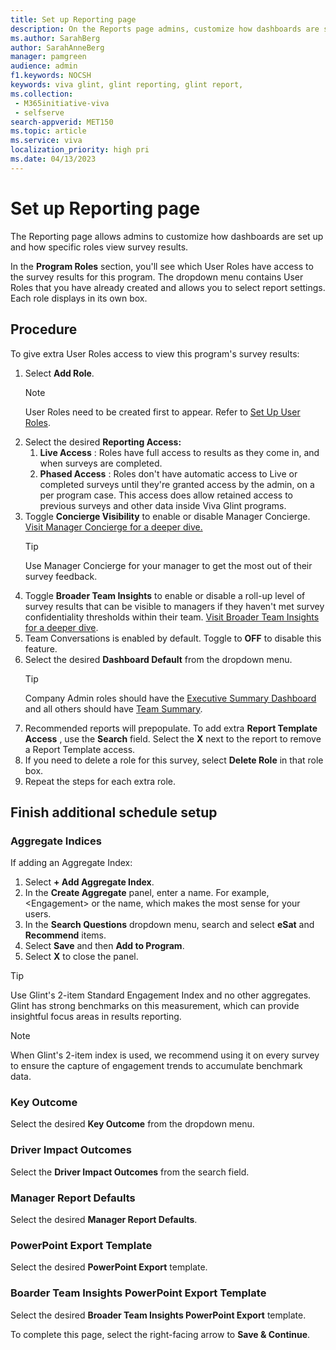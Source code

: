 ```yaml
---
title: Set up Reporting page 
description: On the Reports page admins, customize how dashboards are set up and how specific roles view them. 
ms.author: SarahBerg
author: SarahAnneBerg
manager: pamgreen
audience: admin
f1.keywords: NOCSH
keywords: viva glint, glint reporting, glint report, 
ms.collection: 
 - M365initiative-viva
 - selfserve
search-appverid: MET150
ms.topic: article
ms.service: viva
localization_priority: high pri
ms.date: 04/13/2023
---
```


# Set up Reporting page

The Reporting page allows admins to customize how dashboards are set up and how specific roles view survey results.

In the **Program Roles** section, you'll see which User Roles have access to the survey results for this program. The dropdown menu contains User Roles that you have already created and allows you to select report settings. Each role displays in its own box.

## Procedure

To give extra User Roles access to view this program's survey results:

1. Select **Add Role**.
   >[!NOTE]
   > User Roles need to be created first to appear. Refer to [Set Up User Roles](https://go.microsoft.com/fwlink/?linkid=2230740).
2. Select the desired **Reporting Access:**
   1. **Live Access** : Roles have full access to results as they come in, and when surveys are completed.
   2. **Phased Access** : Roles don't have automatic access to Live or completed surveys until they're granted access by the admin, on a per program case. This access does allow retained access to previous surveys and other data inside Viva Glint programs.
3. Toggle **Concierge Visibility** to enable or disable Manager Concierge. [Visit Manager Concierge for a deeper dive.](https://go.microsoft.com/fwlink/?linkid=2231115)
   >[!TIP]
   > Use Manager Concierge for your manager to get the most out of their survey feedback.
4. Toggle **Broader Team Insights** to enable or disable a roll-up level of survey results that can be visible to managers if they haven't met survey confidentiality thresholds within their team. [Visit Broader Team Insights for a deeper dive](https://go.microsoft.com/fwlink/?linkid=2231012).
5. Team Conversations is enabled by default. Toggle to **OFF** to disable this feature.
6. Select the desired **Dashboard Default** from the dropdown menu.
   >[!TIP]
   > Company Admin roles should have the [Executive Summary Dashboard](https://go.microsoft.com/fwlink/?linkid=2231010) and all others should have [Team Summary](https://go.microsoft.com/fwlink/?linkid=2231210).
7. Recommended reports will prepopulate. To add extra **Report Template Access** , use the **Search** field. Select the **X** next to the report to remove a Report Template access.
8. If you need to delete a role for this survey, select **Delete Role** in that role box.
9. Repeat the steps for each extra role.

## Finish additional schedule setup

### Aggregate Indices

If adding an Aggregate Index:

1. Select **+ Add Aggregate Index**.
2. In the **Create Aggregate** panel, enter a name. For example, <Engagement\> or the name, which makes the most sense for your users.
3. In the **Search Questions** dropdown menu, search and select **eSat** and **Recommend** items.
4. Select **Save** and then **Add to Program**.
5. Select **X** to close the panel.

>[!TIP]
> Use Glint's 2-item Standard Engagement Index and no other aggregates. Glint has strong benchmarks on this measurement, which can provide insightful focus areas in results reporting.

>[!NOTE]
> When Glint's 2-item index is used, we recommend using it on every survey to ensure the capture of engagement trends to accumulate benchmark data.

### Key Outcome

Select the desired **Key Outcome** from the dropdown menu.

### Driver Impact Outcomes

Select the **Driver Impact Outcomes** from the search field.

### Manager Report Defaults

Select the desired **Manager Report Defaults**.

### PowerPoint Export Template

Select the desired **PowerPoint Export** template.

### Boarder Team Insights PowerPoint Export Template

Select the desired **Broader Team Insights PowerPoint Export** template.

To complete this page, select the right-facing arrow to **Save & Continue**.